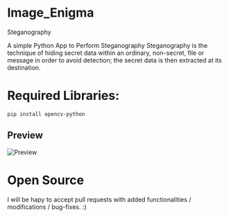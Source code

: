 # Image_Enigma
Steganography 

A simple Python App to Perform Steganography
Steganography is the technique of hiding secret data within an ordinary, non-secret, file or message in order to avoid detection; the secret data is then extracted at its destination.


Required Libraries:
==========================
```
pip install opencv-python
```


## Preview
![Preview](Assets/Image_Enigma.gif)

# Open Source

I will be hapy to accept pull requests with added functionalities / modifications / bug-fixes. :)

